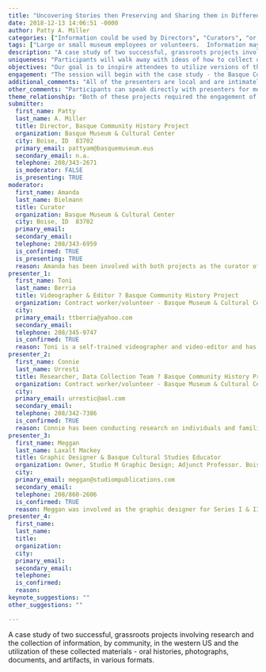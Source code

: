 ```yaml
---
title: "Uncovering Stories then Preserving and Sharing them in Different Ways-||Successful Models for Use in Large and Small Museums"
date: 2018-12-13 14:06:51 -0000
author: Patty A. Miller
categories: ["Information could be used by Directors", "Curators", "or Volunteers"]
tags: ["Large or small museum employees or volunteers.  Information may spark ideas for directors", "curators", "or engaged volunteers." ]
description: "A case study of two successful, grassroots projects involving research and the collection of information, by community, in the western US and the utilization of these collected materials - oral histories, photographs, documents, and artifacts, in various formats."
uniqueness: "Participants will walk away with ideas of how to collect unique resources to enhance their collections and will learn how these can be utilized and shared with the public in various mediums including exhibits, catalogs, and the Internet."
objectives: "Our goal is to inspire attendees to utilize versions of these two models in their own institutions, large or small. Attendees will learn of techniques for data collection, processing, and storage and will be given ideas for how to utilize the resources collected to expand their collections and to incorporate the information in various mediums including exhibits with interactive components, catalogs, and via the Internet.  Preservation of the information is a key component of both projects as is making the information accessible to a wide audience. The personal connections made and engagement with individuals, families and other institutions in many communities throughout the West as partners in this effort is extremely important and is directly related to the success of both projects.  Attendees will learn of techniques used in both projects to engage individuals to participate in and support the goals of both projects."
engagement: "The session will begin with the case study - the Basque Community History Project. Presenters will give brief examples of their work related to the overall project utilizing  power point slides & video excerpts.  Attendees will then tour the __Inner Strength__ exhibit.  Presenters will focus on various elements included in the exhibit - photographs, audio and video resources, the use of artifacts, and the catalog as a final product of the project.  "
additional_comments: "All of the presenters are local and are intimately involved in one of the projects used as case studies for the session.  There would be too much content to merge with another session, unless it was expanded to a double session. * We respectfully request that the session be held at the Basque Museum & Cultural Center (611 Grove Street), across the street from the conference center, so that attendees can experience the Inner Strength: Portraits of Basque Women exhibit that will be on display in the Museum's gallery."
other_comments: "Participants can speak directly with presenters for more in-depth detail regarding the activity he/she is involved in."
theme_relationship: "Both of these projects required the engagement of people - going directly to communities, to organizations and literally door-to-door to individual houses to collect stories, photographs, and documents.  Their stories, photographs, artifacts, and documents have then been shared through exhibits, through a catalog, and through a newly-created webpage. Multiple ways to engage the public and provide a resource to them."
submitter:
  first_name: Patty
  last_name: A. Miller
  title: Director, Basque Community History Project
  organization: Basque Museum & Cultural Center
  city: Boise, ID  83702
  primary_email: pattyam@basquemuseum.eus
  secondary_email: n.a.
  telephone: 208/343-2671
  is_moderator: FALSE
  is_presenting: TRUE
moderator:
  first_name: Amanda
  last_name: Bielmann
  title: Curator
  organization: Basque Museum & Cultural Center
  city: Boise, ID  83702
  primary_email:
  secondary_email:
  telephone: 208/343-6959
  is_confirmed: TRUE
  is_presenting: TRUE
  reason: Amanda has been involved with both projects as the curator of the institution.  Her focus is on the preservation of the materials and for utilizing the information to create compelling exhibits.  She has been actively involved as a representative of the Idaho Association of Museums for four years.
presenter_1:
  first_name: Toni
  last_name: Berria
  title: Videographer & Editor ? Basque Community History Project
  organization: Contract worker/volunteer - Basque Museum & Cultural Center
  city:
  primary_email: ttberria@yahoo.com
  secondary_email:
  telephone: 208/345-9747
  is_confirmed: TRUE
  reason: Toni is a self-trained videographer and video-editor and has dedicated thousands of hours to the Basque Community History project.  Her insight regarding data management, the production and editing of videos, and labeling of photographs for preservation purposes is an extremely necessary and important component of the project.
presenter_2:
  first_name: Connie
  last_name: Urresti
  title: Researcher, Data Collection Team ? Basque Community History Project
  organization: Contract worker/volunteer - Basque Museum & Cultural Center
  city:
  primary_email: urrestic@aol.com
  secondary_email:
  telephone: 208/342-7386
  is_confirmed: TRUE
  reason: Connie has been conducting research on individuals and families for decades.  She has dedicated hundreds of hours to the Basque Community History project.  She will present ideas as to where information can be found or sought out to enhance collections and exhibits.
presenter_3:
  first_name: Meggan
  last_name: Laxalt Mackey
  title: Graphic Designer & Basque Cultural Studies Educator
  organization: Owner, Studio M Graphic Design; Adjunct Professor. Boise State University
  city:
  primary_email: meggan@studiompublications.com
  secondary_email:
  telephone: 208/860-2606
  is_confirmed: TRUE
  reason: Meggan was involved as the graphic designer for Series I & II of Inner Strength exhibit in 2001 and has assisted the Museum with the design for the entire exhibit currently installed in the Museum.  She is also the designer and editor of the accompanying catalog.  Her background in art, design, writing, and cultural studies have been an integral part of the success of the project.
presenter_4:
  first_name:
  last_name:
  title:
  organization:
  city:
  primary_email:
  secondary_email:
  telephone:
  is_confirmed:
  reason:
keynote_suggestions: ""
other_suggestions: ""

---
```

A case study of two successful, grassroots projects involving research and the collection of information, by community, in the western US and the utilization of these collected materials - oral histories, photographs, documents, and artifacts, in various formats.
